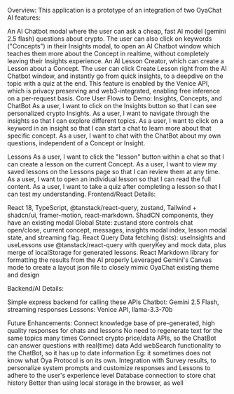Overview:
This application is a prototype of an integration of two OyaChat AI features: 

An AI Chatbot modal where the user can ask a cheap, fast AI model (gemini 2.5 flash) questions about crypto. The user can also click on keywords ("Concepts") in their Insights modal, to open an AI Chatbot window which teaches them more about the Concept in realtime, without completely leaving their Insights experience.
An AI Lesson Creator, which can create a Lesson about a Concept. The user can click Create Lesson right from the AI Chatbot window, and instantly go from quick insights, to a deepdive on the topic with a quiz at the end. This feature is enabled by the Venice API, which is privacy preserving and web3-integrated, enabling free inference on a per-request basis.
Core User Flows to Demo:
Insights, Concepts, and ChatBot
As a user, I want to click on the Insights button so that I can see personalized crypto Insights.
As a user, I want to navigate through the insights so that I can explore different topics.
As a user, I want to click on a keyword in an insight so that I can start a chat to learn more about that specific concept.
As a user, I want to chat with the ChatBot about my own questions, independent of a Concept or Insight.

Lessons
As a user, I want to click the "lesson" button within a chat so that I can create a lesson on the current Concept.
As a user, I want to view my saved lessons on the Lessons page so that I can review them at any time.
As a user, I want to open an individual lesson so that I can read the full content.
As a user, I want to take a quiz after completing a lesson so that I can test my understanding.
Frontend/React Details:

React 18, TypeScript, @tanstack/react-query, zustand, Tailwind + shadcn/ui, framer-motion, react-markdown.
ShadCN components, they have an existing modal 
Global State: 
	zustand store controls chat open/close, current concept, messages, insights modal index, lesson modal state, and streaming flag.
React Query 
Data fetching (lists):
useInsights and useLessons use @tanstack/react-query with queryKey and mock data, plus merge of localStorage for generated lessons.
React Markdown library for formatting the results from the AI properly 
Leveraged Gemini's Canvas mode to create a layout json file to closely mimic OyaChat existing theme and design 

Backend/AI Details:

Simple express backend for calling these APIs
Chatbot: Gemini 2.5 Flash, streaming responses
Lessons: Venice API, llama-3.3-70b

Future Enhancements:
Connect knowledge base of pre-generated, high quality responses for chats and lessons
No need to regenerate text for the same topics many times
Connect crypto price/data APIs, so the ChatBot can answer questions with real(time) data 
Add webSearch functionality to the ChatBot, so it has up to date information
Eg: it sometimes does not know what Oya Protocol is on its own. 
Integration with Survey results, to personalize system prompts and customize responses and Lessons to adhere to the user's experience level
Database connection to store chat history
Better than using local storage in the browser, as well 